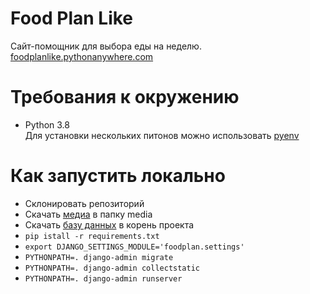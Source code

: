 # Food Plan Like
Сайт-помощник для выбора еды на неделю.  
[foodplanlike.pythonanywhere.com](http://foodplanlike.pythonanywhere.com/)

# Требования к окружению
- Python 3.8  
Для установки нескольких питонов можно использовать [pyenv](https://github.com/pyenv/pyenv#installation)

# Как запустить локально
- Склонировать репозиторий
- Скачать [медиа](https://drive.google.com/file/d/1au3SNutA19KLfb9tO3izs2oOWyFInT50/view?usp=sharing) в папку media 
- Скачать [базу данных](https://drive.google.com/file/d/16ZwOceKFUSdsT3HbM84CVq4MwCYNXbEA/view?usp=sharing) в корень проекта
- `pip istall -r requirements.txt`
- `export DJANGO_SETTINGS_MODULE='foodplan.settings'`
- `PYTHONPATH=. django-admin migrate`
- `PYTHONPATH=. django-admin collectstatic`
- `PYTHONPATH=. django-admin runserver`